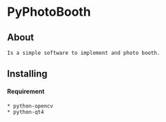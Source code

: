 PyPhotoBooth
======

## About
    Is a simple software to implement and photo booth.

## Installing

#### Requirement
    * python-opencv
    * python-qt4